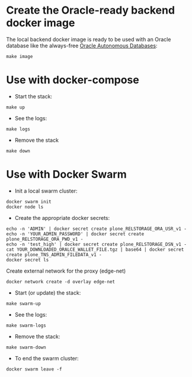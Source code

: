 # Create the Oracle-ready backend docker image

The local backend docker image is ready to be used with an Oracle database like the always-free [Oracle Autonomous Databases](https://docs.oracle.com/en-us/iaas/Content/FreeTier/freetier_topic-Always_Free_Resources.htm#freetier_topic_Always_Free_Resources_Oracle_Database):

```
make image
```

# Use with docker-compose

* Start the stack:
```
make up
```

* See the logs:
```
make logs
```

* Remove the stack
```
make down
```



# Use with Docker Swarm

* Init a local swarm cluster:

```
docker swarm init
docker node ls
```

* Create the appropriate docker secrets:
```
echo -n 'ADMIN' | docker secret create plone_RELSTORAGE_ORA_USR_v1 -
echo -n 'YOUR_ADMIN_PASSWORD' | docker secret create plone_RELSTORAGE_ORA_PWD_v1 -
echo -n 'test_high' | docker secret create plone_RELSTORAGE_DSN_v1 -
cat YOUR_DOWNLOADED_ORALCE_WALLET_FILE.tgz | base64 | docker secret create plone_TNS_ADMIN_FILEDATA_v1 -
docker secret ls
```

Create external network for the proxy (edge-net)

```
docker network create -d overlay edge-net
```

* Start (or update) the stack:
```
make swarm-up
```

* See the logs:
```
make swarm-logs
```

* Remove the stack:
```
make swarm-down
```

* To end the swarm cluster:
```
docker swarm leave -f
```
